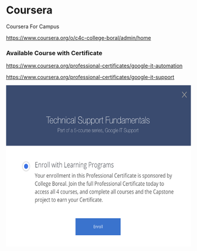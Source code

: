 # Coursera

Coursera For Campus

https://www.coursera.org/o/c4c-college-boral/admin/home

### Available Course with Certificate

https://www.coursera.org/professional-certificates/google-it-automation

https://www.coursera.org/professional-certificates/google-it-support


<img src="images/google-it-support.png" height="439" width="631">
